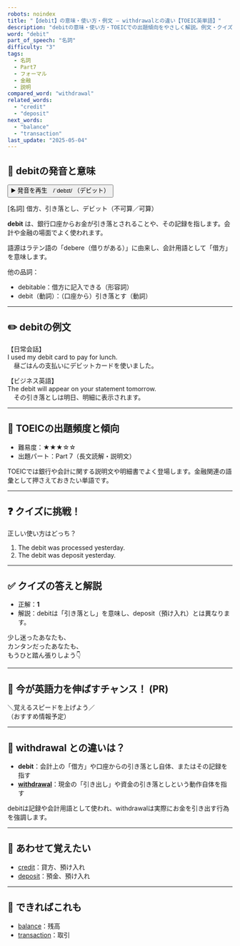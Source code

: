 ```yaml
---
robots: noindex
title: "【debit】の意味・使い方・例文 ― withdrawalとの違い【TOEIC英単語】"
description: "debitの意味・使い方・TOEICでの出題傾向をやさしく解説。例文・クイズ付きでwithdrawalとの違いもわかりやすく学べます。"
word: "debit"
part_of_speech: "名詞"
difficulty: "3"
tags:
  - 名詞
  - Part7
  - フォーマル
  - 金融
  - 説明
compared_word: "withdrawal"
related_words:
  - "credit"
  - "deposit"
next_words:
  - "balance"
  - "transaction"
last_update: "2025-05-04"
---
```


## 🔰 debitの発音と意味

<button class="play-audio" onclick="playTTS('debit')">
  <span class="play-audio-main">
    ▶️ 発音を再生　/ˈdebɪt/
  </span>
  <span class="play-audio-sub">
    （デビット）
  </span>
</button>

[名詞] 借方、引き落とし、デビット（不可算／可算）

**debit** は、銀行口座からお金が引き落とされることや、その記録を指します。会計や金融の場面でよく使われます。

語源はラテン語の「debere（借りがある）」に由来し、会計用語として「借方」を意味します。

他の品詞：  
- debitable：借方に記入できる（形容詞）
- debit（動詞）：（口座から）引き落とす（動詞）

---

## ✏️ debitの例文

【日常会話】  
I used my debit card to pay for lunch.  
　昼ごはんの支払いにデビットカードを使いました。

【ビジネス英語】  
The debit will appear on your statement tomorrow.  
　その引き落としは明日、明細に表示されます。

---

## 🎯 TOEICの出題頻度と傾向

- 難易度：★★★☆☆
- 出題パート：Part 7（長文読解・説明文）

TOEICでは銀行や会計に関する説明文や明細書でよく登場します。金融関連の語彙として押さえておきたい単語です。

---

## ❓ クイズに挑戦！

正しい使い方はどっち？

1. The debit was processed yesterday.  
2. The debit was deposit yesterday.

---

## ✅ クイズの答えと解説

- 正解：**1**
- 解説：debitは「引き落とし」を意味し、deposit（預け入れ）とは異なります。

少し迷ったあなたも、  
カンタンだったあなたも、  
もうひと踏ん張りしよう👇️

---

## 🚀 今が英語力を伸ばすチャンス！ (PR)

<div class="info-center">
＼覚えるスピードを上げよう／<br>  
（おすすめ情報予定）
</div>

---

## 🤔  withdrawal との違いは？

- **debit**：会計上の「借方」や口座からの引き落とし自体、またはその記録を指す
- **[withdrawal](/word/withdrawal)**：現金の「引き出し」や資金の引き落としという動作自体を指す

debitは記録や会計用語として使われ、withdrawalは実際にお金を引き出す行為を強調します。

---

## 🧩 あわせて覚えたい

- [credit](/word/credit)：貸方、預け入れ
- [deposit](/word/deposit)：預金、預け入れ

---

## 📖 できればこれも

- [balance](/word/balance)：残高
- [transaction](/word/transaction)：取引

<!-- cvid: aid04_bid17 -->
